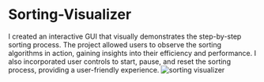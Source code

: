 # Sorting-Visualizer
I created an interactive GUI that visually demonstrates the step-by-step sorting process. The project allowed users to observe the sorting algorithms in action, 
gaining insights into their efficiency and performance. I also incorporated user controls to start, pause, and reset the sorting process, providing a user-friendly 
experience.
![sorting visualizer](https://github.com/an-shhhhhhh/Sorting-Visualizer/assets/125784772/95dee851-08c5-42d3-b990-05b42bccd6f0)

